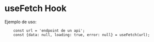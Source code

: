 # useFetch Hook
Ejemplo de uso:
```
    const url = 'endpoint de un api';
    const {data: null, loading: true, error: null} = useFetch(url);
```